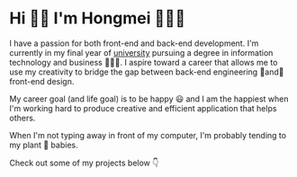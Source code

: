 # Hi 👋🏻 I'm Hongmei 👩🏻‍💻

I have a passion for both front-end and back-end development. I'm currently in my final year of [university](https://www.suss.edu.sg/programmes/detail/bsc-information-technology-and-business-erp-bherp) pursuing a degree in information technology and business 👩🏻‍🎓. I aspire toward a career that allows me to use my creativity to bridge the gap between back-end engineering 🌈and🌈 front-end design.

My career goal (and life goal) is to be happy 😃 and I am the happiest when I'm working hard to produce creative and efficient application that helps others.

When I'm not typing away in front of my computer, I'm probably tending to my plant 🌱 babies.

Check out some of my projects below 👇